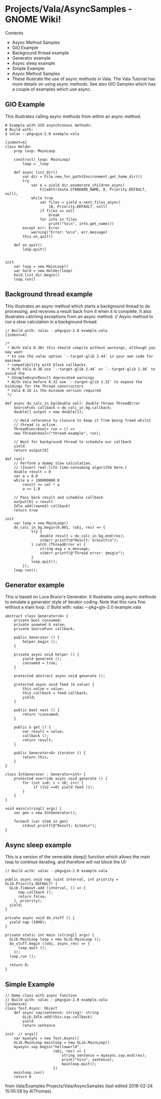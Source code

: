 # Projects/Vala/AsyncSamples - GNOME Wiki!

Contents
- Async Method Samples
- GIO Example
- Background thread example
- Generator example
- Async sleep example
- Simple Example
- Async Method Samples
- These illustrate the use of async methods in Vala.  The Vala Tutorial has more details on using async methods.  See also GIO Samples which has a couple of examples which use async. 

## GIO Example

This illustrates calling async methods from within an async method.

```shell
# Example with GIO asynchronous methods:
# Build with:
$ valac --pkg=gio-2.0 example.vala
```

```genie
[indent=4]
class Holder
    prop loop: MainLoop

    construct(_loop: MainLoop)
        loop = _loop

    def async list_dir()
        var dir = File.new_for_path(Environment.get_home_dir())
        try
            var e = yield dir.enumerate_children_async(
                FileAttribute.STANDARD_NAME, 0, Priority.DEFAULT, null);
            while true
                var files = yield e.next_files_async(
                    10, Priority.DEFAULT, null)
                if files == null
                    break
                for info in files
                    print("%s\n", info.get_name())
        except err: Error
            warning("Error: %s\n", err.message)
        this.on_quit()

    def on_quit()
        loop.quit()


init
    var loop = new MainLoop()
    var hold = new Holder(loop)
    hold.list_dir.begin()
    loop.run()
```

## Background thread example
This illustrates an async method which starts a background thread to do processing, and receives a result back from it when it is complete. It also illustrates catching exceptions from an async method. // Async method to run a slow calculation in a background thread.

```genie
// Build with: valac --pkg=gio-2.0 example.vala
[indent=4]

/*
 * With Vala 0.38+ this should compile without warnings, although you may want
 * to use the valac option `--target-glib 2.44` in your own code for maximum 
 * compatibility with GTask callbacks.
 * With Vala 0.36 use `--target-glib 2.44` or `--target-glib 2.36` to avoid the 
 * GSimpleAsyncResult deprecated warnings
 * With Vala before 0.32 use `--target-glib 2.32` to expose the bindings for the Thread constructors
 * Vala 0.16 is the minimum version required
 */

def async do_calc_in_bg(double val): double throws ThreadError
    SourceFunc callback = do_calc_in_bg.callback;
    double[] output = new double[1];

    // Hold reference to closure to keep it from being freed whilst
    // thread is active.
    ThreadFunc<bool> run = () =>
    new Thread<bool>("thread-example", run);

    // Wait for background thread to schedule our callback
    yield
    return output[0]

def run()
    // Perform a dummy slow calculation.
    // (Insert real-life time-consuming algorithm here.)
    double result = 0
    var a = 0.0
    while a < 100000000.0
        result += val * a
        a += 1.0

    // Pass back result and schedule callback
    output[0] = result
    Idle.add((owned) callback)
    return true

init
    var loop = new MainLoop()
    do_calc_in_bg.begin(0.001, (obj, res) => {
            try {
                double result = do_calc_in_bg.end(res);
                stderr.printf(@"Result: $result\n");
            } catch (ThreadError e) {
                string msg = e.message;
                stderr.printf(@"Thread error: $msg\n");
            }
            loop.quit();
        });
    loop.run();
```

## Generator example
This is based on Luca Bruno's Generator.  It illustrates using async methods to emulate a generator style of iterator coding.  Note that this runs fine without a main loop. // Build with: valac --pkg=gio-2.0 example.vala

```genie
abstract class Generator<G> {
    private bool consumed;
    private unowned G value;
    private SourceFunc callback;

    public Generator () {
        helper.begin ();
    }

    private async void helper () {
        yield generate ();
        consumed = true;
    }

    protected abstract async void generate ();

    protected async void feed (G value) {
        this.value = value;
        this.callback = feed.callback;
        yield;
    }

    public bool next () {
        return !consumed;
    }

    public G get () {
        var result = value;
        callback ();
        return result;
    }

    public Generator<G> iterator () {
        return this;
    }
}

class IntGenerator : Generator<int> {
    protected override async void generate () {
        for (int i=0; i < 10; i++) {
             if (i%2 ==0) yield feed (i);
        }
    }
}

void main(string[] args) {
    var gen = new IntGenerator();

    foreach (var item in gen)
        stdout.printf(@"Result: $item\n");
}
```

## Async sleep example
This is a version of the venerable sleep() function which allows the main loop to continue iterating, and therefore will not block the UI:

```genie
// Build with: valac --pkg=gio-2.0 example.vala

public async void nap (uint interval, int priority = GLib.Priority.DEFAULT) {
  GLib.Timeout.add (interval, () => {
      nap.callback ();
      return false;
    }, priority);
  yield;
}

private async void do_stuff () {
  yield nap (1000);
}

private static int main (string[] args) {
  GLib.MainLoop loop = new GLib.MainLoop ();
  do_stuff.begin ((obj, async_res) => {
      loop.quit ();
    });
  loop.run ();

  return 0;
}
```

## Simple Example

```genie
// Demo class with async function
// Build with: valac --pkg=gio-2.0 example.vala
[indent=4]
class Test.Async: Object
    def async say(sentence: string): string
        GLib.Idle.add(this.say.callback)
        yield
        return sentence

init  // args[]
    var myasync = new Test.Async()
    GLib.MainLoop mainloop = new GLib.MainLoop()
    myasync.say.begin("helloworld",
                      (obj, res) => {
                          string sentence = myasync.say.end(res);
                          print("%s\n", sentence);
                          mainloop.quit();
                      })
    mainloop.run()
    return 0
```

from Vala/Examples Projects/Vala/AsyncSamples
    (last edited 2018-02-24 15:05:58 by AlThomas)


